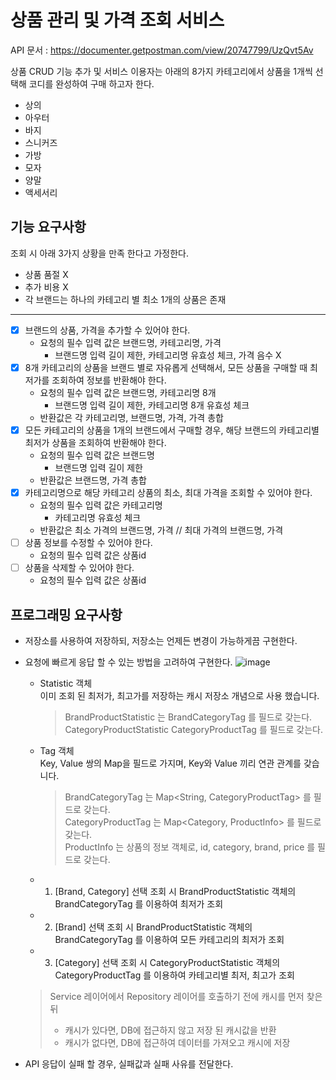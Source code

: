 # 상품 관리 및 가격 조회 서비스

API 문서 : https://documenter.getpostman.com/view/20747799/UzQvt5Av

상품 CRUD 기능 추가 및 서비스 이용자는 아래의 8가지 카테고리에서 상품을 1개씩 선택해 코디를 완성하여 구매 하고자 한다.

- 상의
- 아우터
- 바지
- 스니커즈
- 가방
- 모자
- 양말
- 액세서리

## 기능 요구사항

조회 시 아래 3가지 상황을 만족 한다고 가정한다.
- 상품 품절 X
- 추가 비용 X
- 각 브랜드는 하나의 카테고리 별 최소 1개의 상품은 존재

---

- [x] 브랜드의 상품, 가격을 추가할 수 있어야 한다.
  - 요청의 필수 입력 값은 브랜드명, 카테고리명, 가격
    - 브랜드명 입력 길이 제한, 카테고리명 유효성 체크, 가격 음수 X
- [x] 8개 카테고리의 상품을 브랜드 별로 자유롭게 선택해서, 모든 상품을 구매할 때 최저가를 조회하여 정보를 반환해야 한다.
  - 요청의 필수 입력 값은 브랜드명, 카테고리명 8개
    - 브랜드명 입력 길이 제한, 카테고리명 8개 유효성 체크
  - 반환값은 각 카테고리명, 브랜드명, 가격, 가격 총합
- [x] 모든 카테고리의 상품을 1개의 브랜드에서 구매할 경우, 해당 브랜드의 카테고리별 최저가 상품을 조회하여 반환해야 한다.
  - 요청의 필수 입력 값은 브랜드명
    - 브랜드명 입력 길이 제한
  - 반환값은 브랜드명, 가격 총합
- [x] 카테고리명으로 해당 카테고리 상품의 최소, 최대 가격을 조회할 수 있어야 한다.
  - 요청의 필수 입력 값은 카테고리명
    - 카테고리명 유효성 체크
  - 반환값은 최소 가격의 브랜드명, 가격 // 최대 가격의 브랜드명, 가격
- [ ] 상품 정보를 수정할 수 있어야 한다.
  - 요청의 필수 입력 값은 상품id
- [ ] 상품을 삭제할 수 있어야 한다.
  - 요청의 필수 입력 값은 상품id

## 프로그래밍 요구사항

- 저장소를 사용하여 저장하되, 저장소는 언제든 변경이 가능하게끔 구현한다.
- 요청에 빠르게 응답 할 수 있는 방법을 고려하여 구현한다.
  ![image](https://user-images.githubusercontent.com/81552729/180725245-85305dd8-d471-4d2a-afc2-ff2753091316.png)
  - Statistic 객체  
    이미 조회 된 최저가, 최고가를 저장하는 캐시 저장소 개념으로 사용 했습니다.
    > BrandProductStatistic 는 BrandCategoryTag 를 필드로 갖는다.  
    CategoryProductStatistic  CategoryProductTag 를 필드로 갖는다.
  - Tag 객체  
    Key, Value 쌍의 Map을 필드로 가지며, Key와 Value 끼리 연관 관계를 갖습니다.
    > BrandCategoryTag 는 Map<String, CategoryProductTag> 를 필드로 갖는다.  
    CategoryProductTag 는 Map<Category, ProductInfo> 를 필드로 갖는다.  
    ProductInfo 는 상품의 정보 객체로, id, category, brand, price 를 필드로 갖는다.

  - 1. [Brand, Category] 선택 조회 시 BrandProductStatistic 객체의 BrandCategoryTag 를 이용하여 최저가 조회
  - 2. [Brand] 선택 조회 시 BrandProductStatistic 객체의 BrandCategoryTag 를 이용하여 모든 카테고리의 최저가 조회
  - 3. [Category] 선택 조회 시 CategoryProductStatistic 객체의 CategoryProductTag 를 이용하여 카테고리별 최저, 최고가 조회

  > Service 레이어에서 Repository 레이어를 호출하기 전에 캐시를 먼저 찾은 뒤  
  > - 캐시가 있다면, DB에 접근하지 않고 저장 된 캐시값을 반환 
  > - 캐시가 없다면, DB에 접근하여 데이터를 가져오고 캐시에 저장

- API 응답이 실패 할 경우, 실패값과 실패 사유를 전달한다.
